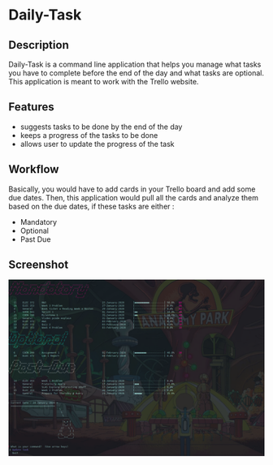 # Daily-Task

## Description
Daily-Task is a command line application that helps you manage what tasks you have to complete before the end of the day and what tasks are optional.
This application is meant to work with the Trello website. 

## Features
- suggests tasks to be done by the end of the day
- keeps a progress of the tasks to be done
- allows user to update the progress of the task

## Workflow
Basically, you would have to add cards in your Trello board and add some due dates.
Then, this application would pull all the cards and analyze them based on the due dates, if these tasks are either :
- Mandatory
- Optional
- Past Due

## Screenshot
![image info](images/screenshot.png)
